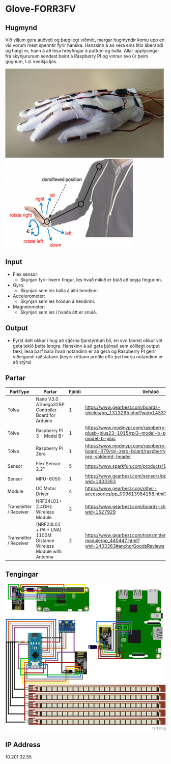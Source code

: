 # Glove-FORR3FV


## Hugmynd

Við viljum gera auðvelt og þægilegt viðmót, margar hugmyndir komu upp en við vorum mest spenntir fyrir hanska. Hanskinn á að vera eins lítið áberandi og hægt er, hann á að lesa hreyfingar á puttum og halla. Allar upplýsingar frá skynjurunum sendast beint á Raspberry PI og vinnur svo úr þeim gögnum, t.d. kveikja ljós.

<img src="Docs/Images/glove_img.jpg" height="280"/> <img src="Docs/Images/gesture_img.png" height="280"/>

## Input
* Flex sensor:
  * Skynjari fyrir hvern fingur, les hvað mikið er búið að beyja fingurinn.
* Gyro:
  * Skynjari sem les halla á allri hendinni.
* Accelerometer:
  * Skynjari sem les hröðun á hendinni.
* Magnetometer:
  * Skynjari sem les í hvaða átt er snúið.

## Output
* Fyrst datt okkur í hug að stjórna fjarstýrðum bíl, en svo fannst okkur við geta tekið þetta lengra. Hanskinn á að geta þjónað sem eðlilegt output tæki, lesa þarf bara hvað notandinn er að gera og Raspberry PI gerir viðeigandi ráðstafanir (keyrir réttann profile eftir því hverju notandinn er að stýra)

## Partar
| PartType | Partar                                                           | Fjöldi | Vefslóð                                                                                                             |
|----------|------------------------------------------------------------------|--------|---------------------------------------------------------------------------------------------------------------------|
| Tölva    | Nano V3.0 ATmega328P Controller Board for Arduino                | 1      | https://www.gearbest.com/boards-shields/pp_1313295.html?wid=1433363                                                 |
| Tölva    | Raspberry Pi 3 - Model B+                                        | 1      | https://www.modmypi.com/raspberry-pi/raspberry-pi-a-plusb-plus23-1015/rpi3-model-b-plus/raspberry-pi-3-model-b-plus |
| Tölva    | Raspberry Pi Zero                                                | 1      | https://www.modmypi.com/raspberry-pi/raspberry-pi-zero-board-379/rpi-zero-board/raspberry-pi-zero-wireless-pre-soldered-header|
| Sensor   | Flex Sensor 2.2"                                                 | 5      | https://www.sparkfun.com/products/10264                                                                             |
| Sensor   | MPU-6050                                                         | 1      | https://www.gearbest.com/sensors/pp_009636731429.html?wid=1433363                                                   |
| Module   | DC Motor Driver                                                  | 4      | https://www.gearbest.com/other-accessories/pp_009613984158.html?wid=1433363                                         |
| Transmitter / Receiver | NRF24L01+ 2.4GHz Wireless Module | 2 | https://www.gearbest.com/boards-shields/pp_337367.html?wid=1527929                                                                         |
| Transmitter / Receiver | (NRF24L01 + PA + LNA) 1100M Distance Wireless Module with Antenna | 2 | https://www.gearbest.com/transmitters-receivers-module/pp_440447.html?wid=1433363#anchorGoodsReviews      |



## Tengingar

![alt text](https://github.com/Robertingi00/Glove-FORR3FV/blob/master/Docs/Diagram/allConnection.png "conncetion diagram")

## IP Address
10.201.32.55
